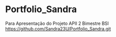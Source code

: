 # Portfolio_Sandra
Para Apresentação do Projeto APII 2 Bimestre BSI
https://github.com/Sandra23U/Portfolio_Sandra.git
